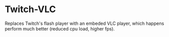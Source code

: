Twitch-VLC
==========

Replaces Twitch's flash player with an embeded VLC player, which happens perform much better (reduced cpu load, higher fps).